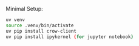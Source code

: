 Minimal Setup:

```bash
uv venv
source .venv/bin/activate
uv pip install crow-client
uv pip install ipykernel (for jupyter notebook)
```
